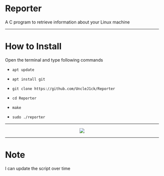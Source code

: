 # Reporter

A C program to retrieve information about your Linux machine

------------------------------------------------------------------------

# How to Install

Open the terminal and type following commands

* `apt update`

* `apt install git`

* `git clone https://github.com/UncleJ1ck/Reporter`

* `cd Reporter`

* `make`

* `sudo ./reporter`

------------------------------------------------------------------------

<p align="center">
<img src="https://raw.githubusercontent.com/UncleJ1ck/Reporter/main/img/reporter.png">


------------------------------------------------------------------------
  
# Note

I can update the script over time
